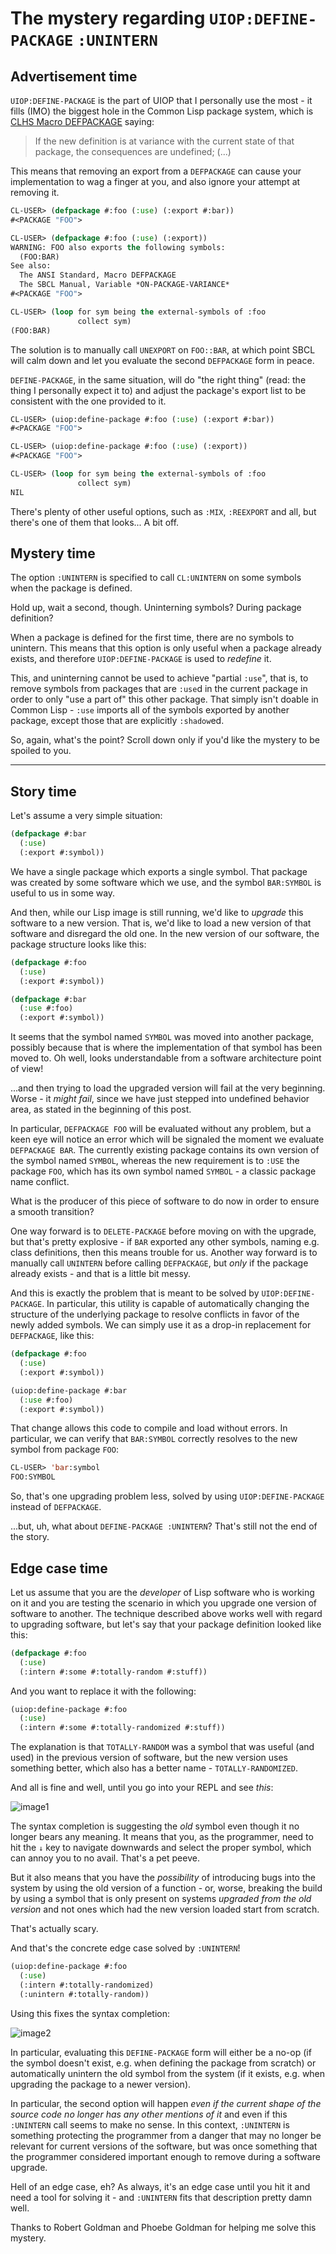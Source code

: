 # The mystery regarding `UIOP:DEFINE-PACKAGE` `:UNINTERN`

## Advertisement time

`UIOP:DEFINE-PACKAGE` is the part of UIOP that I personally use the most - it fills (IMO) the biggest hole in the Common Lisp package system, which is [CLHS Macro DEFPACKAGE](http://clhs.lisp.se/Body/m_defpkg.htm) saying:

> If the new definition is at variance with the current state of that package, the consequences are undefined; (...)

This means that removing an export from a `DEFPACKAGE` can cause your implementation to wag a finger at you, and also ignore your attempt at removing it.

```lisp
CL-USER> (defpackage #:foo (:use) (:export #:bar))
#<PACKAGE "FOO">

CL-USER> (defpackage #:foo (:use) (:export))
WARNING: FOO also exports the following symbols:
  (FOO:BAR)
See also:
  The ANSI Standard, Macro DEFPACKAGE
  The SBCL Manual, Variable *ON-PACKAGE-VARIANCE*
#<PACKAGE "FOO">

CL-USER> (loop for sym being the external-symbols of :foo 
               collect sym)
(FOO:BAR)
```

The solution is to manually call `UNEXPORT` on `FOO::BAR`, at which point SBCL will calm down and let you evaluate the second `DEFPACKAGE` form in peace.

`DEFINE-PACKAGE`, in the same situation, will do "the right thing" (read: the thing I personally expect it to) and adjust the package's export list to be consistent with the one provided to it.

```lisp
CL-USER> (uiop:define-package #:foo (:use) (:export #:bar))
#<PACKAGE "FOO">

CL-USER> (uiop:define-package #:foo (:use) (:export))
#<PACKAGE "FOO">

CL-USER> (loop for sym being the external-symbols of :foo 
               collect sym)
NIL
```

There's plenty of other useful options, such as `:MIX`, `:REEXPORT` and all, but there's one of them that looks... A bit off.

## Mystery time

The option `:UNINTERN` is specified to call `CL:UNINTERN` on some symbols when the package is defined.

Hold up, wait a second, though. Uninterning symbols? During package definition?

When a package is defined for the first time, there are no symbols to unintern. This means that this option is only useful when a package already exists, and therefore `UIOP:DEFINE-PACKAGE` is used to *redefine* it.

This, and uninterning cannot be used to achieve "partial `:use`", that is, to remove symbols from packages that are `:use`d in the current package in order to only "use a part of" this other package. That simply isn't doable in Common Lisp - `:use` imports all of the symbols exported by another package, except those that are explicitly `:shadow`ed.

So, again, what's the point? Scroll down only if you'd like the mystery to be spoiled to you.

-------

## Story time

Let's assume a very simple situation:

```lisp
(defpackage #:bar
  (:use)
  (:export #:symbol))
```

We have a single package which exports a single symbol. That package was created by some software which we use, and the symbol `BAR:SYMBOL` is useful to us in some way.

And then, while our Lisp image is still running, we'd like to *upgrade* this software to a new version. That is, we'd like to load a new version of that software and disregard the old one. In the new version of our software, the package structure looks like this:

```lisp
(defpackage #:foo
  (:use)
  (:export #:symbol))

(defpackage #:bar
  (:use #:foo)
  (:export #:symbol))
```

It seems that the symbol named `SYMBOL` was moved into another package, possibly because that is where the implementation of that symbol has been moved to. Oh well, looks understandable from a software architecture point of view!

...and then trying to load the upgraded version will fail at the very beginning. Worse - it *might fail*, since we have just stepped into undefined behavior area, as stated in the beginning of this post.

In particular, `DEFPACKAGE FOO` will be evaluated without any problem, but a keen eye will notice an error which will be signaled the moment we evaluate `DEFPACKAGE BAR`. The currently existing package contains its own version of the symbol named `SYMBOL`, whereas the new requirement is to `:USE` the package `FOO`, which has its own symbol named `SYMBOL` - a classic package name conflict.

What is the producer of this piece of software to do now in order to ensure a smooth transition?

One way forward is to `DELETE-PACKAGE` before moving on with the upgrade, but that's pretty explosive - if `BAR` exported any other symbols, naming e.g. class definitions, then this means trouble for us. Another way forward is to manually call `UNINTERN` before calling `DEFPACKAGE`, but *only* if the package already exists - and that is a little bit messy.

And this is exactly the problem that is meant to be solved by `UIOP:DEFINE-PACKAGE`. In particular, this utility is capable of automatically changing the structure of the underlying package to resolve conflicts in favor of the newly added symbols. We can simply use it as a drop-in replacement for `DEFPACKAGE`, like this:

```lisp
(defpackage #:foo
  (:use)
  (:export #:symbol))

(uiop:define-package #:bar
  (:use #:foo)
  (:export #:symbol))
```

That change allows this code to compile and load without errors. In particular, we can verify that `BAR:SYMBOL` correctly resolves to the new symbol from package `FOO`:

```lisp
CL-USER> 'bar:symbol
FOO:SYMBOL
```

So, that's one upgrading problem less, solved by using `UIOP:DEFINE-PACKAGE` instead of `DEFPACKAGE`.

...but, uh, what about `DEFINE-PACKAGE :UNINTERN`? That's still not the end of the story.

## Edge case time

Let us assume that you are the *developer* of Lisp software who is working on it and you are testing the scenario in which you upgrade one version of software to another. The technique described above works well with regard to upgrading software, but let's say that your package definition looked like this:

```lisp
(defpackage #:foo
  (:use)
  (:intern #:some #:totally-random #:stuff))
```

And you want to replace it with the following:

```lisp
(uiop:define-package #:foo
  (:use)
  (:intern #:some #:totally-randomized #:stuff))
```

The explanation is that `TOTALLY-RANDOM` was a symbol that was useful (and used) in the previous version of software, but the new version uses something better, which also has a better name - `TOTALLY-RANDOMIZED`.

And all is fine and well, until you go into your REPL and see *this*:

![image1](image1.png)

The syntax completion is suggesting the *old* symbol even though it no longer bears any meaning. It means that you, as the programmer, need to hit the `↓` key to navigate downwards and select the proper symbol, which can annoy you to no avail. That's a pet peeve.

But it also means that you have the *possibility* of introducing bugs into the system by using the old version of a function - or, worse, breaking the build by using a symbol that is only present on systems *upgraded from the old version* and not ones which had the new version loaded start from scratch.

That's actually scary.

And that's the concrete edge case solved by `:UNINTERN`!

```lisp
(uiop:define-package #:foo
  (:use)
  (:intern #:totally-randomized)
  (:unintern #:totally-random))
```

Using this fixes the syntax completion:

![image2](image2.png)

In particular, evaluating this `DEFINE-PACKAGE` form will either be a no-op (if the symbol doesn't exist, e.g. when defining the package from scratch) or automatically unintern the old symbol from the system (if it exists, e.g. when upgrading the package to a newer version).

In particular, the second option will happen *even if the current shape of the source code no longer has any other mentions of it* and even if this `:UNINTERN` call seems to make no sense. In this context, `:UNINTERN` is something protecting the programmer from a danger that may no longer be relevant for current versions of the software, but was once something that the programmer considered important enough to remove during a software upgrade.

Hell of an edge case, eh? As always, it's an edge case until you hit it and need a tool for solving it - and `:UNINTERN` fits that description pretty damn well.

Thanks to Robert Goldman and Phoebe Goldman for helping me solve this mystery.